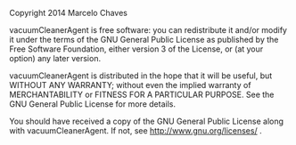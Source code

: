 Copyright 2014 Marcelo Chaves

vacuumCleanerAgent is free software: you can redistribute it and/or modify it under the terms of the GNU General Public License as published by the Free Software Foundation, either version 3 of the License, or (at your option) any later version.

vacuumCleanerAgent is distributed in the hope that it will be useful, but WITHOUT ANY WARRANTY; without even the implied warranty of MERCHANTABILITY or FITNESS FOR A PARTICULAR PURPOSE. See the GNU General Public License for more details.

You should have received a copy of the GNU General Public License along with vacuumCleanerAgent. If not, see http://www.gnu.org/licenses/ .
